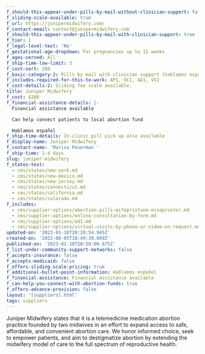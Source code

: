 ```yaml
---
f_should-this-appear-under-pills-by-mail-without-clinician-support: false
f_sliding-scale-available: true
f_url: https://junipermidwifery.com/
f_contact-email: contact@junipermidwifery.com
f_should-this-appear-under-pills-by-mail-with-clinician-support: true
f_tier: 1
f_legal-level-text: 'No'
f_gestational-age-dropdown: For pregnancies up to 11 weeks
f_ages-served: All
f_ship-time-low-limit: 3
f_cost-sort: 200
f_basic-category-2: Pills by mail with clinician support (hablamos español)
f_includes-required-for-this-to-work: AP1, OC1, AD1, VV2
f_cost-details-2: Sliding fee scale available.
title: Juniper Midwifery
f_cost: $200
f_financial-assistance-details: |-
  Financial assistance available

  Can help connect patients to local abortion fund

  Hablamos español
f_ship-time-details: In-clinic pill pick up also available
f_display-name: Juniper Midwifery
f_contact-name: 'Marisa Poverman '
f_ship-time: 1-4 days
slug: juniper-midwifery
f_states-test:
  - cms/states/new-york.md
  - cms/states/new-mexico.md
  - cms/states/new-jersey.md
  - cms/states/connecticut.md
  - cms/states/california.md
  - cms/states/colorado.md
f_includes:
  - cms/supplier-options/abortion-pills-mifepristone-misoprostol.md
  - cms/supplier-options/online-consultation-by-form.md
  - cms/supplier-options/ad1.md
  - cms/supplier-options/virtual-visits-by-phone-or-video-on-request.md
updated-on: '2023-01-10T20:20:54.945Z'
created-on: '2022-08-05T18:49:39.069Z'
published-on: '2023-01-10T20:58:00.875Z'
f_list-under-community-support-networks: false
f_accepts-insurance: false
f_accepts-medicaid: false
f_offers-sliding-scale-pricing: true
f_additional-bullet-point-information: Hablamos español
f_financial-assistance: Financial assistance available
f_can-help-you-connect-with-abortion-funds: true
f_offers-advance-provision: false
layout: '[suppliers].html'
tags: suppliers
---
```


Juniper Midwifery states that it is a telemedicine medication abortion practice founded by two midwives in an effort to expand access to safe, affordable, and convenient abortion care. We honor informed choice, seek to empower patients, and aim to destigmatize abortion by extending the midwifery model of care to the full spectrum of reproductive health.
